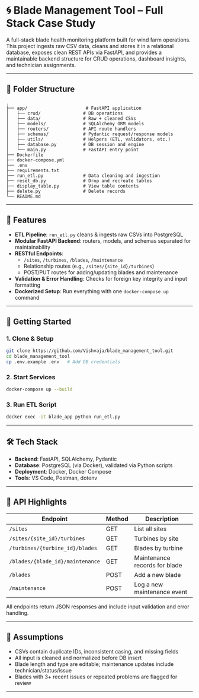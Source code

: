 # 🌀 Blade Management Tool – Full Stack Case Study

A full-stack blade health monitoring platform built for wind farm operations. This project ingests raw CSV data, cleans and stores it in a relational database, exposes clean REST APIs via FastAPI, and provides a maintainable backend structure for CRUD operations, dashboard insights, and technician assignments.

---

## 📁 Folder Structure

```
.
├── app/                      # FastAPI application
│   ├── crud/                # DB operations
│   ├── data/                # Raw + cleaned CSVs
│   ├── models/              # SQLAlchemy ORM models
│   ├── routers/             # API route handlers
│   ├── schemas/             # Pydantic request/response models
│   ├── utils/               # Helpers (ETL, validators, etc.)
│   ├── database.py          # DB session and engine
│   └── main.py              # FastAPI entry point
├── Dockerfile
├── docker-compose.yml
├── .env
├── requirements.txt
├── run_etl.py               # Data cleaning and ingestion
├── reset_db.py              # Drop and recreate tables
├── display_table.py         # View table contents
├── delete.py                # Delete records
└── README.md
```

---

## 🔧 Features

- **ETL Pipeline**: `run_etl.py` cleans & ingests raw CSVs into PostgreSQL
- **Modular FastAPI Backend**: routers, models, and schemas separated for maintainability
- **RESTful Endpoints**:
  - `/sites`, `/turbines`, `/blades`, `/maintenance`
  - Relationship routes (e.g., `/sites/{site_id}/turbines`)
  - POST/PUT routes for adding/updating blades and maintenance
- **Validation & Error Handling**: Checks for foreign key integrity and input formatting
- **Dockerized Setup**: Run everything with one `docker-compose up` command

---

## 🚀 Getting Started

### 1. Clone & Setup
```bash
git clone https://github.com/Vishvaja/blade_management_tool.git
cd blade_management_tool
cp .env.example .env   # Add DB credentials
```

### 2. Start Services
```bash
docker-compose up --build
```

### 3. Run ETL Script
```bash
docker exec -it blade_app python run_etl.py
```

---

## 🛠 Tech Stack

- **Backend**: FastAPI, SQLAlchemy, Pydantic
- **Database**: PostgreSQL (via Docker), validated via Python scripts
- **Deployment**: Docker, Docker Compose
- **Tools**: VS Code, Postman, dotenv

---

## 🧪 API Highlights

| Endpoint | Method | Description |
|----------|--------|-------------|
| `/sites` | GET | List all sites |
| `/sites/{site_id}/turbines` | GET | Turbines by site |
| `/turbines/{turbine_id}/blades` | GET | Blades by turbine |
| `/blades/{blade_id}/maintenance` | GET | Maintenance records for blade |
| `/blades` | POST | Add a new blade |
| `/maintenance` | POST | Log a new maintenance event |

All endpoints return JSON responses and include input validation and error handling.

---

## 📌 Assumptions

- CSVs contain duplicate IDs, inconsistent casing, and missing fields
- All input is cleaned and normalized before DB insert
- Blade length and type are editable; maintenance updates include technician/status/issue
- Blades with 3+ recent issues or repeated problems are flagged for review

---

